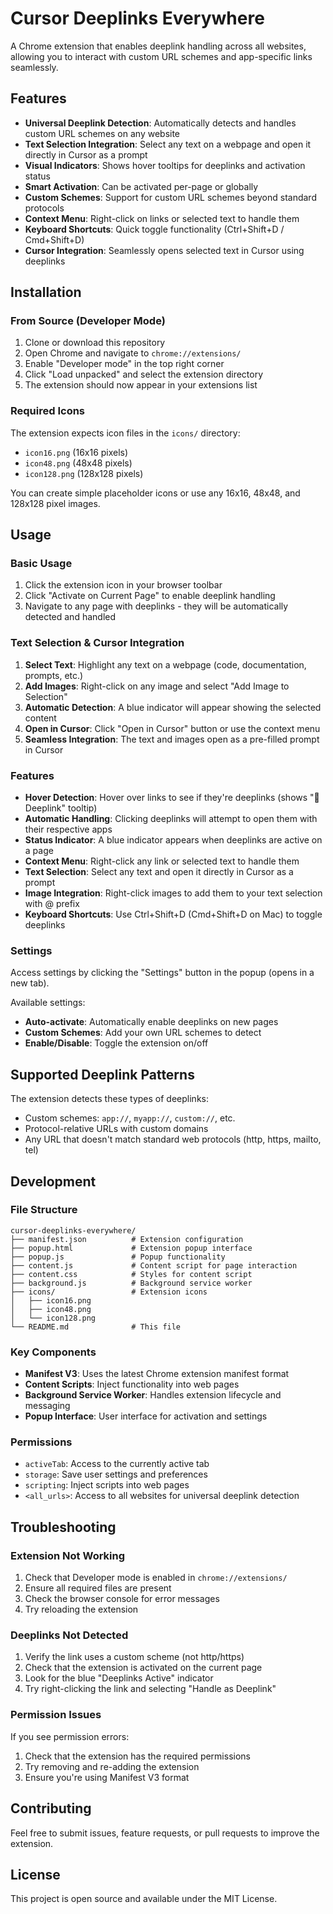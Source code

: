 # Cursor Deeplinks Everywhere

A Chrome extension that enables deeplink handling across all websites, allowing you to interact with custom URL schemes and app-specific links seamlessly.

## Features

- **Universal Deeplink Detection**: Automatically detects and handles custom URL schemes on any website
- **Text Selection Integration**: Select any text on a webpage and open it directly in Cursor as a prompt
- **Visual Indicators**: Shows hover tooltips for deeplinks and activation status
- **Smart Activation**: Can be activated per-page or globally
- **Custom Schemes**: Support for custom URL schemes beyond standard protocols
- **Context Menu**: Right-click on links or selected text to handle them
- **Keyboard Shortcuts**: Quick toggle functionality (Ctrl+Shift+D / Cmd+Shift+D)
- **Cursor Integration**: Seamlessly opens selected text in Cursor using deeplinks

## Installation

### From Source (Developer Mode)

1. Clone or download this repository
2. Open Chrome and navigate to `chrome://extensions/`
3. Enable "Developer mode" in the top right corner
4. Click "Load unpacked" and select the extension directory
5. The extension should now appear in your extensions list

### Required Icons

The extension expects icon files in the `icons/` directory:
- `icon16.png` (16x16 pixels)
- `icon48.png` (48x48 pixels) 
- `icon128.png` (128x128 pixels)

You can create simple placeholder icons or use any 16x16, 48x48, and 128x128 pixel images.

## Usage

### Basic Usage

1. Click the extension icon in your browser toolbar
2. Click "Activate on Current Page" to enable deeplink handling
3. Navigate to any page with deeplinks - they will be automatically detected and handled

### Text Selection & Cursor Integration

1. **Select Text**: Highlight any text on a webpage (code, documentation, prompts, etc.)
2. **Add Images**: Right-click on any image and select "Add Image to Selection"
3. **Automatic Detection**: A blue indicator will appear showing the selected content
4. **Open in Cursor**: Click "Open in Cursor" button or use the context menu
5. **Seamless Integration**: The text and images open as a pre-filled prompt in Cursor

### Features

- **Hover Detection**: Hover over links to see if they're deeplinks (shows "🔗 Deeplink" tooltip)
- **Automatic Handling**: Clicking deeplinks will attempt to open them with their respective apps
- **Status Indicator**: A blue indicator appears when deeplinks are active on a page
- **Context Menu**: Right-click any link or selected text to handle them
- **Text Selection**: Select any text and open it directly in Cursor as a prompt
- **Image Integration**: Right-click images to add them to your text selection with @ prefix
- **Keyboard Shortcuts**: Use Ctrl+Shift+D (Cmd+Shift+D on Mac) to toggle deeplinks

### Settings

Access settings by clicking the "Settings" button in the popup (opens in a new tab).

Available settings:
- **Auto-activate**: Automatically enable deeplinks on new pages
- **Custom Schemes**: Add your own URL schemes to detect
- **Enable/Disable**: Toggle the extension on/off

## Supported Deeplink Patterns

The extension detects these types of deeplinks:

- Custom schemes: `app://`, `myapp://`, `custom://`, etc.
- Protocol-relative URLs with custom domains
- Any URL that doesn't match standard web protocols (http, https, mailto, tel)

## Development

### File Structure

```
cursor-deeplinks-everywhere/
├── manifest.json          # Extension configuration
├── popup.html             # Extension popup interface
├── popup.js               # Popup functionality
├── content.js             # Content script for page interaction
├── content.css            # Styles for content script
├── background.js          # Background service worker
├── icons/                 # Extension icons
│   ├── icon16.png
│   ├── icon48.png
│   └── icon128.png
└── README.md              # This file
```

### Key Components

- **Manifest V3**: Uses the latest Chrome extension manifest format
- **Content Scripts**: Inject functionality into web pages
- **Background Service Worker**: Handles extension lifecycle and messaging
- **Popup Interface**: User interface for activation and settings

### Permissions

- `activeTab`: Access to the currently active tab
- `storage`: Save user settings and preferences
- `scripting`: Inject scripts into web pages
- `<all_urls>`: Access to all websites for universal deeplink detection

## Troubleshooting

### Extension Not Working

1. Check that Developer mode is enabled in `chrome://extensions/`
2. Ensure all required files are present
3. Check the browser console for error messages
4. Try reloading the extension

### Deeplinks Not Detected

1. Verify the link uses a custom scheme (not http/https)
2. Check that the extension is activated on the current page
3. Look for the blue "Deeplinks Active" indicator
4. Try right-clicking the link and selecting "Handle as Deeplink"

### Permission Issues

If you see permission errors:
1. Check that the extension has the required permissions
2. Try removing and re-adding the extension
3. Ensure you're using Manifest V3 format

## Contributing

Feel free to submit issues, feature requests, or pull requests to improve the extension.

## License

This project is open source and available under the MIT License.
